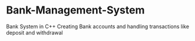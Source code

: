# Bank-Management-System
Bank System in C++
Creating Bank accounts and handling transactions like deposit and withdrawal 
